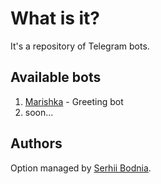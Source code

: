 # What is it?

It's a repository of Telegram bots.

## Available bots

1. [Marishka](https://github.com/sbodnia/telegram-bots/tree/main/marishka) - Greeting bot
2. soon...

## Authors

Option managed by [Serhii Bodnia](https://github.com/sbodnia).